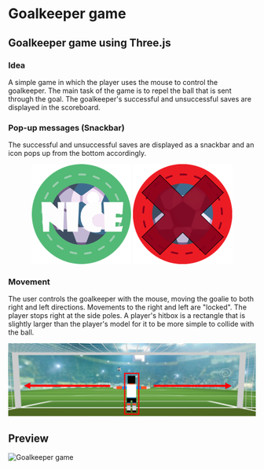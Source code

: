 # Goalkeeper game
## Goalkeeper game using Three.js
### Idea
A simple game in which the player uses the mouse to control the goalkeeper. The main task of the game is to repel the ball that is sent through the goal. The goalkeeper's successful and unsuccessful saves are displayed in the scoreboard.

### Pop-up messages (Snackbar)
The successful and unsuccessful saves are displayed as a snackbar and an icon pops up from the bottom accordingly.
<p align="center">
  <img src="preview/picture1.png?raw=true" />
  <img src="preview/picture2.png?raw=true" />
</p>

### Movement
The user controls the goalkeeper with the mouse, moving the goalie to both right and left directions. Movements to the right and left are "locked". The player stops right at the side poles. A player's hitbox is a rectangle that is slightly larger than the player's model for it to be more simple to collide with the ball.
<p align="center">
  <img src="preview/picture3.png" />
</p>

## Preview
![Goalkeeper game](preview/goalkeepergame.gif)

